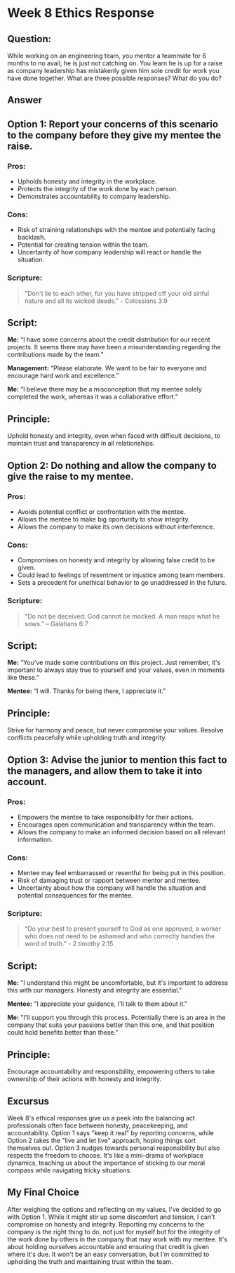 # Week 8 Ethics Response
## Question:
While working on an engineering team, you mentor a teammate for 6 months to no avail, he is just not catching on. You learn he is up for a raise as company leadership has mistakenly given him sole credit for work you have done together. What are three possible responses? What do you do?

## **Answer**
## Option 1: Report your concerns of this scenario to the company before they give my mentee the raise.
### **Pros:**
- Upholds honesty and integrity in the workplace.
- Protects the integrity of the work done by each person.
- Demonstrates accountability to company leadership.

### **Cons:**
- Risk of straining relationships with the mentee and potentially facing backlash.
- Potential for creating tension within the team.
- Uncertainty of how company leadership will react or handle the situation.

### Scripture:
>“Don't lie to each other, for you have stripped off your old sinful nature and all its wicked deeds.” - Colossians 3:9

## **Script:**
**Me:** “I have some concerns about the credit distribution for our recent projects. It seems there may have been a misunderstanding regarding the contributions made by the team.”

**Management:** “Please elaborate. We want to be fair to everyone and encourage hard work and excellence.”

**Me:** “I believe there may be a misconception that my mentee solely completed the work, whereas it was a collaborative effort.”

## Principle:
Uphold honesty and integrity, even when faced with difficult decisions, to maintain trust and transparency in all relationships.

## Option 2: Do nothing and allow the company to give the raise to my mentee.

### **Pros:**
- Avoids potential conflict or confrontation with the mentee.
- Allows the mentee to make big oportunity to show integrity.
- Allows the company to make its own decisions without interference.

### **Cons:**
- Compromises on honesty and integrity by allowing false credit to be given.
- Could lead to feelings of resentment or injustice among team members.
- Sets a precedent for unethical behavior to go unaddressed in the future.

### Scripture:
>“Do not be deceived: God cannot be mocked. A man reaps what he sows.” – Galatians 6:7

## **Script:**
**Me:** “You’ve made some contributions on this project. Just remember, it's important to always stay true to yourself and your values, even in moments like these.”

**Mentee:** “I will. Thanks for being there, I appreciate it.”

## Principle: 
Strive for harmony and peace, but never compromise your values. Resolve conflicts peacefully while upholding truth and integrity. 

## Option 3: Advise the junior to mention this fact to the managers, and allow them to take it into account.

### **Pros:**
- Empowers the mentee to take responsibility for their actions.
- Encourages open communication and transparency within the team.
- Allows the company to make an informed decision based on all relevant information.

### **Cons:**
- Mentee may feel embarrassed or resentful for being put in this position.
- Risk of damaging trust or rapport between mentor and mentee.
- Uncertainty about how the company will handle the situation and potential consequences for the mentee.

### Scripture:
>“Do your best to present yourself to God as one approved, a worker who does not need to be ashamed and who correctly handles the word of truth.” - 2 timothy 2:15

## Script:
**Me:** "I understand this might be uncomfortable, but it's important to address this with our managers. Honesty and integrity are essential."

**Mentee:** "I appreciate your guidance, I'll talk to them about it."

**Me:** "I'll support you through this process. Potentially there is an area in the company that suits your passions better than this one, and that position could hold benefits better than these."

## Principle:
Encourage accountability and responsibility, empowering others to take ownership of their actions with honesty and integrity.

## **Excursus**
Week 8's ethical responses give us a peek into the balancing act professionals often face between honesty, peacekeeping, and accountability. Option 1 says "keep it real" by reporting concerns, while Option 2 takes the "live and let live" approach, hoping things sort themselves out. Option 3 nudges towards personal responsibility but also respects the freedom to choose. It's like a mini-drama of workplace dynamics, teaching us about the importance of sticking to our moral compass while navigating tricky situations.

## **My Final Choice**
After weighing the options and reflecting on my values, I've decided to go with Option 1. While it might stir up some discomfort and tension, I can't compromise on honesty and integrity. Reporting my concerns to the company is the right thing to do, not just for myself but for the integrity of the work done by others in the company that may work with my mentee. It's about holding ourselves accountable and ensuring that credit is given where it's due. It won't be an easy conversation, but I'm committed to upholding the truth and maintaining trust within the team.